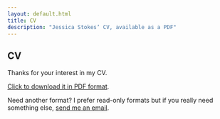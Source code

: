 ```yaml
---
layout: default.html
title: CV
description: "Jessica Stokesʼ CV, available as a PDF"
---
```

## CV

Thanks for your interest in my CV.

[Click to download it in PDF format](Jessica%20Stokes%20-%20CV.pdf).

Need another format? I prefer read-only formats but if you really need something else, [send me an email](mailto:hello@jessicastokes.net?subject=I%20need%20your%20CV%20in%20a%20different%20format!).
